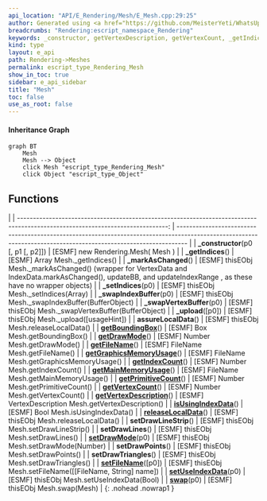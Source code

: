 ```yaml
---
api_location: "API/E_Rendering/Mesh/E_Mesh.cpp:29:25"
author: Generated using <a href="https://github.com/MeisterYeti/WhatsUpDoc">WhatsUpDoc</a>
breadcrumbs: "Rendering:escript_namespace_Rendering"
keywords: _constructor, getVertexDescription, getVertexCount, _getIndices, getIndexCount, getBoundingBox, getFileName, getMainMemoryUsage, getGraphicsMemoryUsage, getPrimitiveCount, isUsingIndexData, releaseLocalData, assureLocalData, setDrawMode, getDrawMode, setDrawLines, setDrawLineStrip, setDrawPoints, setDrawTriangles, _setIndices, setFileName, setUseIndexData, swap, _markAsChanged, _swapVertexBuffer, _swapIndexBuffer, _upload
kind: type
layout: e_api
path: Rendering->Meshes
permalink: escript_type_Rendering_Mesh
show_in_toc: true
sidebar: e_api_sidebar
title: "Mesh"
toc: false
use_as_root: false
---
```


#### Inheritance Graph

```mermaid
graph BT
	Mesh
	Mesh --> Object
	click Mesh "escript_type_Rendering_Mesh"
	click Object "escript_type_Object"
```

## Functions

|
| -----------------------------------------------------------------------------------------------------------------------------: | --------------------------------------------------------------------------------------------------------------------------------------------------------------- | 
| **_constructor**(p0 [, p1 [, p2]])                                                                                             | [ESMF] new Rendering.Mesh( Mesh )                                                                                                                               | 
| **_getIndices**()                                                                                                              | [ESMF] Array Mesh._getIndices()                                                                                                                                 | 
| **_markAsChanged**()                                                                                                           | [ESMF] thisEObj Mesh._markAsChanged() (wrapper for VertexData and IndexData.markAsChanged(), updateBB, and updateIndexRange , as these have no wrapper objects) | 
| **_setIndices**(p0)                                                                                                            | [ESMF] thisEObj Mesh._setIndices(Array)                                                                                                                         | 
| **_swapIndexBuffer**(p0)                                                                                                       | [ESMF] thisEObj Mesh._swapIndexBuffer(BufferObject)                                                                                                             | 
| **_swapVertexBuffer**(p0)                                                                                                      | [ESMF] thisEObj Mesh._swapVertexBuffer(BufferObject)                                                                                                            | 
| **_upload**([p0])                                                                                                              | [ESMF] thisEObj Mesh._upload([usageHint])                                                                                                                       | 
| **assureLocalData**()                                                                                                          | [ESMF] thisEObj Mesh.releaseLocalData()                                                                                                                         | 
| **[getBoundingBox](classRendering_1_1Mesh#classRendering_1_1Mesh_1a3c4102f3ea1ac5e87d4f855ef9fab99d)**()                       | [ESMF] Box Mesh.getBoundingBox()                                                                                                                                | 
| **[getDrawMode](classRendering_1_1Mesh#classRendering_1_1Mesh_1ad1c12d78feb90512dabe3be54dd3f6f7)**()                          | [ESMF] Number Mesh.getDrawMode()                                                                                                                                | 
| **[getFileName](classRendering_1_1Mesh#classRendering_1_1Mesh_1a53c739ebfeee3caf0b5a8a750ffd60fc)**()                          | [ESMF] FileName Mesh.getFileName()                                                                                                                              | 
| **[getGraphicsMemoryUsage](classRendering_1_1Mesh#classRendering_1_1Mesh_1a5db4e4c7113662401d4256dedeadc5f0)**()               | [ESMF] FileName Mesh.getGraphicsMemoryUsage()                                                                                                                   | 
| **[getIndexCount](classRendering_1_1Mesh#classRendering_1_1Mesh_1aaa489018b2efa44bb2e559745a39aa30)**()                        | [ESMF] Number Mesh.getIndexCount()                                                                                                                              | 
| **[getMainMemoryUsage](classRendering_1_1Mesh#classRendering_1_1Mesh_1a3da33fdb4d3c37f8e17d7782c8b0308f)**()                   | [ESMF] FileName Mesh.getMainMemoryUsage()                                                                                                                       | 
| **[getPrimitiveCount](classRendering_1_1Mesh#classRendering_1_1Mesh_1afd36bdd5e8bbc631db616f46be180cdf)**()                    | [ESMF] Number Mesh.getPrimitiveCount()                                                                                                                          | 
| **[getVertexCount](classRendering_1_1Mesh#classRendering_1_1Mesh_1ae785bdde45006a8f57df1ca10ad3de24)**()                       | [ESMF] Number Mesh.getVertexCount()                                                                                                                             | 
| **[getVertexDescription](classRendering_1_1Mesh#classRendering_1_1Mesh_1afa68aa68f8a3bd18ced231bf2f614887)**()                 | [ESMF] VertexDescription Mesh.getVertexDescription()                                                                                                            | 
| **[isUsingIndexData](classRendering_1_1Mesh#classRendering_1_1Mesh_1a0197c8c08d2fb04b2c80fe9e55da1ff2)**()                     | [ESMF] Bool Mesh.isUsingIndexData()                                                                                                                             | 
| **[releaseLocalData](classRendering_1_1MeshVertexData#classRendering_1_1MeshVertexData_1af569b923290ed2a70ba199e9208b5e0a)**() | [ESMF] thisEObj Mesh.releaseLocalData()                                                                                                                         | 
| **setDrawLineStrip**()                                                                                                         | [ESMF] thisEObj Mesh.setDrawLineStrip()                                                                                                                         | 
| **setDrawLines**()                                                                                                             | [ESMF] thisEObj Mesh.setDrawLines()                                                                                                                             | 
| **[setDrawMode](classRendering_1_1Mesh#classRendering_1_1Mesh_1aac0a2cf194d81c7c5d74ba3751cc0ba6)**(p0)                        | [ESMF] thisEObj Mesh.setDrawMode(Number)                                                                                                                        | 
| **setDrawPoints**()                                                                                                            | [ESMF] thisEObj Mesh.setDrawPoints()                                                                                                                            | 
| **setDrawTriangles**()                                                                                                         | [ESMF] thisEObj Mesh.setDrawTriangles()                                                                                                                         | 
| **[setFileName](classRendering_1_1Mesh#classRendering_1_1Mesh_1afe32770f7cd4f7166b7fdd110ee7195b)**([p0])                      | [ESMF] thisEObj Mesh.setFileName([[FileName, String] name])                                                                                                     | 
| **[setUseIndexData](classRendering_1_1Mesh#classRendering_1_1Mesh_1ab57331693b5c396a3fee0d288e9fa471)**(p0)                    | [ESMF] thisEObj Mesh.setUseIndexData(Bool)                                                                                                                      | 
| **[swap](classRendering_1_1Mesh#classRendering_1_1Mesh_1a032b82e018a78f9a8cae618413ffe47f)**(p0)                               | [ESMF] thisEObj Mesh.swap(Mesh)                                                                                                                                 | 
{: .nohead .nowrap1 }

